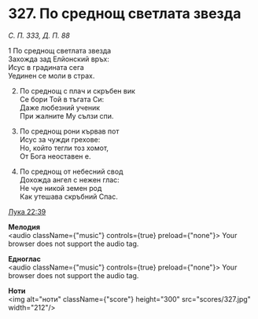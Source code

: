 # 327. По среднощ светлата звезда

_С. П. 333, Д. П. 88_

1 По среднощ светлата звезда  
Захожда зад Елйонский връх:  
Исус в градината сега  
Уединен се моли в страх.  

2. По среднощ с плач и скръбен вик  
Се бори Той в тъгата Си:  
Даже любезний ученик  
При жалните Му сълзи спи.  

3. По среднощ рони кървав пот  
Исус за чужди грехове:  
Но, който тегли тоз хомот,  
От Бога неоставен е.  

4. По среднощ от небесний свод  
Дохожда ангел с нежен глас:  
Не чуе никой земен род  
Как утешава скръбний Спас.

[Лука 22:39](http://biblia.bg/index.php?k=42&g=22&s=39)

**Мелодия**  
<audio className={"music"} controls={true} preload={"none"}>
    <source src="mp3/327.mp3" type="audio/mpeg"/>
    Your browser does not support the audio tag.
</audio>

**Едноглас**  
<audio className={"music"} controls={true} preload={"none"}>
    <source src="transp/327.mp3" type="audio/mpeg"/>
    Your browser does not support the audio tag.
</audio>

**Ноти**  
<img alt="ноти" className={"score"} height="300" src="scores/327.jpg" width="212"/>
